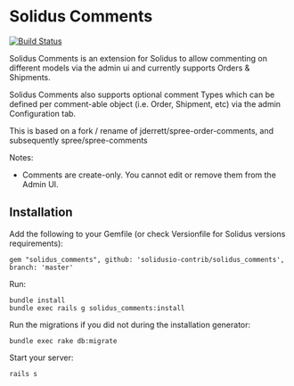 Solidus Comments
==============

[![Build Status](https://travis-ci.org/solidusio-contrib/solidus_comments.svg?branch=master)](https://travis-ci.org/solidusio-contrib/solidus_comments)

Solidus Comments is an extension for Solidus to allow commenting on different models via the
admin ui and currently supports Orders & Shipments.

Solidus Comments also supports optional comment Types which can be defined per comment-able
object (i.e. Order, Shipment, etc) via the admin Configuration tab.

This is based on a fork / rename of jderrett/spree-order-comments, and subsequently spree/spree-comments

Notes:

* Comments are create-only.  You cannot edit or remove them from the Admin UI.

Installation
------------

Add the following to your Gemfile (or check Versionfile for Solidus versions requirements):

    gem "solidus_comments", github: 'solidusio-contrib/solidus_comments', branch: 'master'

Run:

```shell
bundle install
bundle exec rails g solidus_comments:install
```

Run the migrations if you did not during the installation generator:

    bundle exec rake db:migrate

Start your server:

    rails s
